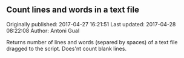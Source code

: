## Count lines and words in a text file 
Originally published: 2017-04-27 16:21:51 
Last updated: 2017-04-28 08:22:08 
Author: Antoni Gual 
 
Returns number of lines and words (separed by spaces) of a text file dragged to the script. Does'nt count blank lines. 